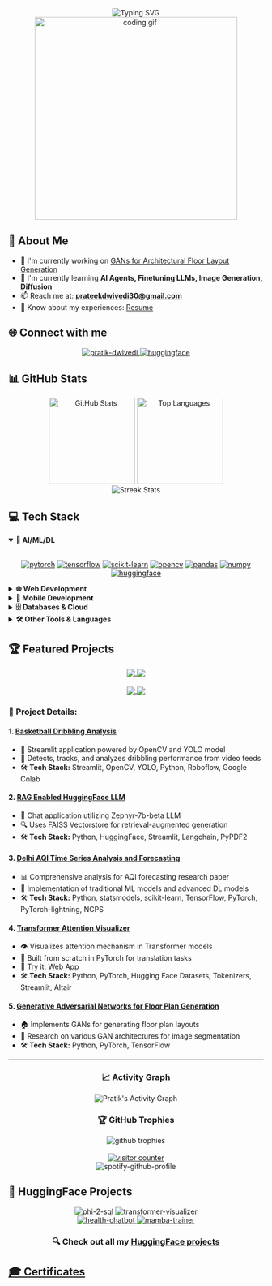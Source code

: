 <div align="center">
  <img src="https://readme-typing-svg.herokuapp.com?font=Architects+Daughter&color=7AF79A&size=30&lines=Hey!+I'm+Pratik+Dwivedi!;AI+and+ML+Developer...;" alt="Typing SVG" />
</div>

<div align="center">
  <img src="https://user-images.githubusercontent.com/74038190/212750672-2f3f2b50-c84f-4ed8-a60a-849e8d1d5326.gif" width="400" alt="coding gif">
</div>

## 🚀 About Me

- 🔭 I'm currently working on [GANs for Architectural Floor Layout Generation](https://github.com/Dekode1859/GANs-Floor-Plan-Generation)
- 🌱 I'm currently learning **AI Agents, Finetuning LLMs, Image Generation, Diffusion**
- 📫 Reach me at: **prateekdwivedi30@gmail.com**
- 📄 Know about my experiences: [Resume](https://drive.google.com/file/d/1e0Q4W92NFkfpdNISMKwE4dZiV6S0sEeI/view?usp=sharing)

## 🌐 Connect with me
<p align="center">
  <a href="https://linkedin.com/in/pratik-dwivedi" target="blank">
    <img src="https://img.shields.io/badge/LinkedIn-0077B5?style=for-the-badge&logo=linkedin&logoColor=white" alt="pratik-dwivedi" />
  </a>
  <a href="https://huggingface.co/Dekode" target="blank">
    <img src="https://img.shields.io/badge/🤗%20HuggingFace-FF9D00?style=for-the-badge&logo=huggingface&logoColor=white" alt="huggingface" />
  </a>
</p>

## 📊 GitHub Stats
<div align="center">
  <img src="https://github-readme-stats.vercel.app/api?username=dekode1859&show_icons=true&theme=radical" alt="GitHub Stats" height="170" />
  <img src="https://github-readme-stats.vercel.app/api/top-langs?username=dekode1859&layout=compact&theme=radical" alt="Top Languages" height="170" />
</div>

<div align="center">
  <img src="https://github-readme-streak-stats.herokuapp.com/?user=dekode1859&theme=radical" alt="Streak Stats" />
</div>

## 💻 Tech Stack

<details open>
<summary><b>🧠 AI/ML/DL</b></summary>
<br>
<p align="center">
  <a href="#"><img src="https://img.shields.io/badge/PyTorch-EE4C2C?style=for-the-badge&logo=pytorch&logoColor=white" alt="pytorch" /></a>
  <a href="#"><img src="https://img.shields.io/badge/TensorFlow-FF6F00?style=for-the-badge&logo=tensorflow&logoColor=white" alt="tensorflow" /></a>
  <a href="#"><img src="https://img.shields.io/badge/scikit--learn-F7931E?style=for-the-badge&logo=scikit-learn&logoColor=white" alt="scikit-learn" /></a>
  <a href="#"><img src="https://img.shields.io/badge/OpenCV-27338e?style=for-the-badge&logo=OpenCV&logoColor=white" alt="opencv" /></a>
  <a href="#"><img src="https://img.shields.io/badge/Pandas-2C2D72?style=for-the-badge&logo=pandas&logoColor=white" alt="pandas" /></a>
  <a href="#"><img src="https://img.shields.io/badge/Numpy-777BB4?style=for-the-badge&logo=numpy&logoColor=white" alt="numpy" /></a>
  <a href="#"><img src="https://img.shields.io/badge/HuggingFace-FFBD00?style=for-the-badge&logo=huggingface&logoColor=black" alt="huggingface" /></a>
</p>
</details>

<details>
<summary><b>🌐 Web Development</b></summary>
<br>
<p align="center">
  <a href="#"><img src="https://img.shields.io/badge/React-20232A?style=for-the-badge&logo=react&logoColor=61DAFB" alt="react" /></a>
  <a href="#"><img src="https://img.shields.io/badge/Django-092E20?style=for-the-badge&logo=django&logoColor=white" alt="django" /></a>
  <a href="#"><img src="https://img.shields.io/badge/Flask-000000?style=for-the-badge&logo=flask&logoColor=white" alt="flask" /></a>
  <a href="#"><img src="https://img.shields.io/badge/HTML5-E34F26?style=for-the-badge&logo=html5&logoColor=white" alt="html5" /></a>
  <a href="#"><img src="https://img.shields.io/badge/CSS3-1572B6?style=for-the-badge&logo=css3&logoColor=white" alt="css3" /></a>
  <a href="#"><img src="https://img.shields.io/badge/Bootstrap-563D7C?style=for-the-badge&logo=bootstrap&logoColor=white" alt="bootstrap" /></a>
  <a href="#"><img src="https://img.shields.io/badge/Node.js-339933?style=for-the-badge&logo=nodedotjs&logoColor=white" alt="nodejs" /></a>
</p>
</details>

<details>
<summary><b>📱 Mobile Development</b></summary>
<br>
<p align="center">
  <a href="#"><img src="https://img.shields.io/badge/Flutter-02569B?style=for-the-badge&logo=flutter&logoColor=white" alt="flutter" /></a>
  <a href="#"><img src="https://img.shields.io/badge/Dart-0175C2?style=for-the-badge&logo=dart&logoColor=white" alt="dart" /></a>
</p>
</details>

<details>
<summary><b>🗄️ Databases & Cloud</b></summary>
<br>
<p align="center">
  <a href="#"><img src="https://img.shields.io/badge/MySQL-005C84?style=for-the-badge&logo=mysql&logoColor=white" alt="mysql" /></a>
  <a href="#"><img src="https://img.shields.io/badge/SQLite-07405E?style=for-the-badge&logo=sqlite&logoColor=white" alt="sqlite" /></a>
  <a href="#"><img src="https://img.shields.io/badge/Firebase-FFCA28?style=for-the-badge&logo=firebase&logoColor=black" alt="firebase" /></a>
  <a href="#"><img src="https://img.shields.io/badge/Google_Cloud-4285F4?style=for-the-badge&logo=google-cloud&logoColor=white" alt="gcp" /></a>
</p>
</details>

<details>
<summary><b>🛠️ Other Tools & Languages</b></summary>
<br>
<p align="center">
  <a href="#"><img src="https://img.shields.io/badge/Python-3776AB?style=for-the-badge&logo=python&logoColor=white" alt="python" /></a>
  <a href="#"><img src="https://img.shields.io/badge/C%2B%2B-00599C?style=for-the-badge&logo=c%2B%2B&logoColor=white" alt="cplusplus" /></a>
  <a href="#"><img src="https://img.shields.io/badge/Java-ED8B00?style=for-the-badge&logo=java&logoColor=white" alt="java" /></a>
  <a href="#"><img src="https://img.shields.io/badge/Photoshop-31A8FF?style=for-the-badge&logo=Adobe%20Photoshop&logoColor=black" alt="photoshop" /></a>
  <a href="#"><img src="https://img.shields.io/badge/Docker-2CA5E0?style=for-the-badge&logo=docker&logoColor=white" alt="docker" /></a>
  <a href="#"><img src="https://img.shields.io/badge/Linux-FCC624?style=for-the-badge&logo=linux&logoColor=black" alt="linux" /></a>
  <a href="#"><img src="https://img.shields.io/badge/GIT-E44C30?style=for-the-badge&logo=git&logoColor=white" alt="git" /></a>
  <a href="#"><img src="https://img.shields.io/badge/Figma-F24E1E?style=for-the-badge&logo=figma&logoColor=white" alt="figma" /></a>
  <a href="#"><img src="https://img.shields.io/badge/blender-%23F5792A.svg?style=for-the-badge&logo=blender&logoColor=white" alt="blender" /></a>
</p>
</details>

## 🏆 Featured Projects

<div align="center">
  <a href="https://github.com/Dekode1859/Basketball-Dribbling-Analysis">
    <img align="center" src="https://github-readme-stats.vercel.app/api/pin/?username=Dekode1859&repo=Basketball-Dribbling-Analysis&theme=radical" />
  </a>
  <a href="https://github.com/Dekode1859/DocLLM">
    <img align="center" src="https://github-readme-stats.vercel.app/api/pin/?username=Dekode1859&repo=DocLLM&theme=radical" />
  </a>
</div>
<br/>
<div align="center">
  <a href="https://github.com/Dekode1859/transformer-visualizer">
    <img align="center" src="https://github-readme-stats.vercel.app/api/pin/?username=Dekode1859&repo=transformer-visualizer&theme=radical" />
  </a>
  <a href="https://github.com/Dekode1859/GANs-Floor-Plan-Generation">
    <img align="center" src="https://github-readme-stats.vercel.app/api/pin/?username=Dekode1859&repo=GANs-Floor-Plan-Generation&theme=radical" />
  </a>
</div>

### 📌 Project Details:

#### 1. [Basketball Dribbling Analysis](https://github.com/Dekode1859/Basketball-Dribbling-Analysis)
- 🏀 Streamlit application powered by OpenCV and YOLO model
- 🎯 Detects, tracks, and analyzes dribbling performance from video feeds
- 🛠️ **Tech Stack:** Streamlit, OpenCV, YOLO, Python, Roboflow, Google Colab

#### 2. [RAG Enabled HuggingFace LLM](https://github.com/Dekode1859/DocLLM)
- 💬 Chat application utilizing Zephyr-7b-beta LLM 
- 🔍 Uses FAISS Vectorstore for retrieval-augmented generation
- 🛠️ **Tech Stack:** Python, HuggingFace, Streamlit, Langchain, PyPDF2

#### 3. [Delhi AQI Time Series Analysis and Forecasting](https://github.com/Dekode1859/AQI-Forecasting-Liquid-Neural-Network)
- 📊 Comprehensive analysis for AQI forecasting research paper
- 🧠 Implementation of traditional ML models and advanced DL models
- 🛠️ **Tech Stack:** Python, statsmodels, scikit-learn, TensorFlow, PyTorch, PyTorch-lightning, NCPS

#### 4. [Transformer Attention Visualizer](https://github.com/Dekode1859/transformer-visualizer)
- 👁️ Visualizes attention mechanism in Transformer models
- 🔄 Built from scratch in PyTorch for translation tasks
- 🔗 Try it: [Web App](https://dekode-transformer-visualizer.hf.space)
- 🛠️ **Tech Stack:** Python, PyTorch, Hugging Face Datasets, Tokenizers, Streamlit, Altair

#### 5. [Generative Adversarial Networks for Floor Plan Generation](https://github.com/Dekode1859/GANs-Floor-Plan-Generation)
- 🏠 Implements GANs for generating floor plan layouts
- 🔬 Research on various GAN architectures for image segmentation
- 🛠️ **Tech Stack:** Python, PyTorch, TensorFlow

---

<div align="center">
  <h3>📈 Activity Graph</h3>
  <img alt="Pratik's Activity Graph" src="https://github-readme-activity-graph.vercel.app/graph?username=dekode1859&theme=tokyo-night&hide_border=true" />
</div>

<div align="center">
  <h3>🏆 GitHub Trophies</h3>
  <img src="https://github-profile-trophy.vercel.app/?username=dekode1859&theme=radical&no-frame=true&no-bg=false&margin-w=4&row=1" alt="github trophies" />
</div>

<div align="center">
  <br>
  <a href="https://visitcount.itsvg.in">
    <img src="https://visitcount.itsvg.in/api?id=dekode1859&label=Profile%20Views&color=6&icon=5&pretty=true" alt="visitor counter" />
  </a>
</div>

<div align="center">
  <img src="https://spotify-github-profile.vercel.app/api/view?uid=31kfb5q2pafrvwbm5k7vsahkwmaa&cover_image=true&theme=natemoo-re&show_offline=false&background_color=121212&interchange=false&bar_color=53b14f&bar_color_cover=false" alt="spotify-github-profile" />
</div>

## 🤗 HuggingFace Projects

<div align="center">
  <a href="https://huggingface.co/Dekode/phi-2-sql">
    <img src="https://img.shields.io/badge/🤖%20Phi--2--SQL%20Model-FF9D00?style=for-the-badge&logo=huggingface&logoColor=white" alt="phi-2-sql" />
  </a>
  <a href="https://huggingface.co/spaces/Dekode/transformer-visualizer">
    <img src="https://img.shields.io/badge/📈%20Transformer%20Visualizer-2EC866?style=for-the-badge&logo=huggingface&logoColor=white" alt="transformer-visualizer" />
  </a>
</div>

<div align="center">
  <a href="https://huggingface.co/spaces/Dekode/Health-Chatbot">
    <img src="https://img.shields.io/badge/📉%20Health%20Chatbot-5364e3?style=for-the-badge&logo=huggingface&logoColor=white" alt="health-chatbot" />
  </a>
  <a href="https://huggingface.co/spaces/Dekode/Mamba-Trainer">
    <img src="https://img.shields.io/badge/🐢%20Mamba%20Trainer-00B96D?style=for-the-badge&logo=huggingface&logoColor=white" alt="mamba-trainer" />
  </a>
</div>

<div align="center">
  <h3>🔍 Check out all my <a href="https://huggingface.co/Dekode">HuggingFace projects</a></h3>
</div>

## [🎓 Certificates](certificates.md)
